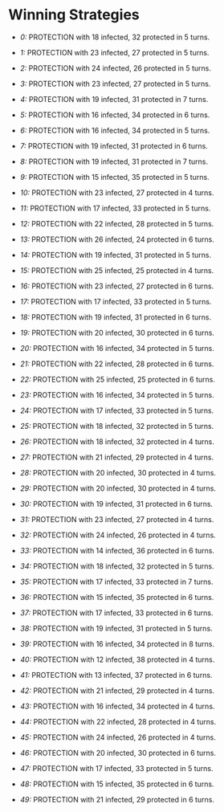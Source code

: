 # Winning Strategies

* _0:_ PROTECTION with 18 infected, 32 protected in 5 turns.


* _1:_ PROTECTION with 23 infected, 27 protected in 5 turns.


* _2:_ PROTECTION with 24 infected, 26 protected in 5 turns.


* _3:_ PROTECTION with 23 infected, 27 protected in 5 turns.


* _4:_ PROTECTION with 19 infected, 31 protected in 7 turns.


* _5:_ PROTECTION with 16 infected, 34 protected in 6 turns.


* _6:_ PROTECTION with 16 infected, 34 protected in 5 turns.


* _7:_ PROTECTION with 19 infected, 31 protected in 6 turns.


* _8:_ PROTECTION with 19 infected, 31 protected in 7 turns.


* _9:_ PROTECTION with 15 infected, 35 protected in 5 turns.


* _10:_ PROTECTION with 23 infected, 27 protected in 4 turns.


* _11:_ PROTECTION with 17 infected, 33 protected in 5 turns.


* _12:_ PROTECTION with 22 infected, 28 protected in 5 turns.


* _13:_ PROTECTION with 26 infected, 24 protected in 6 turns.


* _14:_ PROTECTION with 19 infected, 31 protected in 5 turns.


* _15:_ PROTECTION with 25 infected, 25 protected in 4 turns.


* _16:_ PROTECTION with 23 infected, 27 protected in 6 turns.


* _17:_ PROTECTION with 17 infected, 33 protected in 5 turns.


* _18:_ PROTECTION with 19 infected, 31 protected in 6 turns.


* _19:_ PROTECTION with 20 infected, 30 protected in 6 turns.


* _20:_ PROTECTION with 16 infected, 34 protected in 5 turns.


* _21:_ PROTECTION with 22 infected, 28 protected in 6 turns.


* _22:_ PROTECTION with 25 infected, 25 protected in 6 turns.


* _23:_ PROTECTION with 16 infected, 34 protected in 5 turns.


* _24:_ PROTECTION with 17 infected, 33 protected in 5 turns.


* _25:_ PROTECTION with 18 infected, 32 protected in 5 turns.


* _26:_ PROTECTION with 18 infected, 32 protected in 4 turns.


* _27:_ PROTECTION with 21 infected, 29 protected in 4 turns.


* _28:_ PROTECTION with 20 infected, 30 protected in 4 turns.


* _29:_ PROTECTION with 20 infected, 30 protected in 4 turns.


* _30:_ PROTECTION with 19 infected, 31 protected in 6 turns.


* _31:_ PROTECTION with 23 infected, 27 protected in 4 turns.


* _32:_ PROTECTION with 24 infected, 26 protected in 4 turns.


* _33:_ PROTECTION with 14 infected, 36 protected in 6 turns.


* _34:_ PROTECTION with 18 infected, 32 protected in 5 turns.


* _35:_ PROTECTION with 17 infected, 33 protected in 7 turns.


* _36:_ PROTECTION with 15 infected, 35 protected in 6 turns.


* _37:_ PROTECTION with 17 infected, 33 protected in 6 turns.


* _38:_ PROTECTION with 19 infected, 31 protected in 5 turns.


* _39:_ PROTECTION with 16 infected, 34 protected in 8 turns.


* _40:_ PROTECTION with 12 infected, 38 protected in 4 turns.


* _41:_ PROTECTION with 13 infected, 37 protected in 6 turns.


* _42:_ PROTECTION with 21 infected, 29 protected in 4 turns.


* _43:_ PROTECTION with 16 infected, 34 protected in 4 turns.


* _44:_ PROTECTION with 22 infected, 28 protected in 4 turns.


* _45:_ PROTECTION with 24 infected, 26 protected in 4 turns.


* _46:_ PROTECTION with 20 infected, 30 protected in 6 turns.


* _47:_ PROTECTION with 17 infected, 33 protected in 5 turns.


* _48:_ PROTECTION with 15 infected, 35 protected in 6 turns.


* _49:_ PROTECTION with 21 infected, 29 protected in 6 turns.


